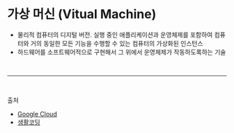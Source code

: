# 가상 머신 (Vitual Machine)

- 물리적 컴퓨터의 디지털 버전. 실행 중인 애플리케이션과 운영체제를 포함하여 컴퓨터와 거의 동일한 모든 기능을 수행할 수 있는 컴퓨터의 가상화된 인스턴스
- 하드웨어를 소프트웨어적으로 구현해서 그 위에서 운영체제가 작동하도록하는 기술

<br/>

---

<br/>

출처
- [Google Cloud](https://cloud.google.com/learn/what-is-a-virtual-machine?hl=ko#section-2)
- [생활코딩](https://opentutorials.org/course/173)